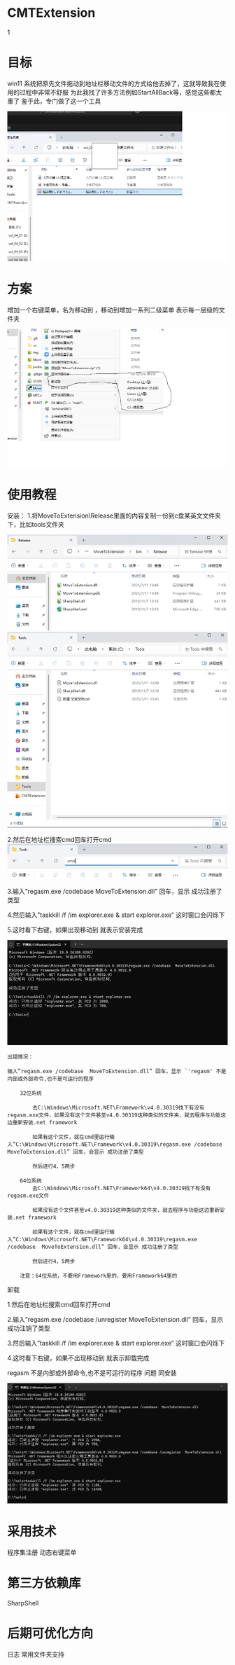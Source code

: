 # CMTExtension
1
# 目标
win11 系统把原先文件拖动到地址栏移动文件的方式给他去掉了，这就导致我在使用的过程中非常不舒服
为此我找了许多方法例如StartAllBack等，感觉这些都太重了
鉴于此，专门做了这一个工具

![alt text](img/0.bmp)

# 方案
增加一个右键菜单，名为移动到 ，移动到增加一系列二级菜单 表示每一层级的文件夹

![alt text](img/2.bmp)

# 使用教程
安装：
1.将MoveToExtension\Release里面的内容复制一份到c盘某英文文件夹下，比如tools文件夹

![alt text](img/4.png)
![alt text](img/5.png)

2.然后在地址栏搜索cmd回车打开cmd
![alt text](img/6.bmp)

3.输入”regasm.exe /codebase  MoveToExtension.dll” 回车，显示 成功注册了类型 

4.然后输入”taskkill /f /im explorer.exe & start explorer.exe” 这时窗口会闪烁下

5.这时看下右键，如果出现移动到 就表示安装完成


![alt text](img/1.png)

    出错情况：

    输入”regasm.exe /codebase  MoveToExtension.dll” 回车，显示 `'regasm' 不是内部或外部命令,也不是可运行的程序

        32位系统

            去C:\Windows\Microsoft.NET\Framework\v4.0.30319找下有没有regasm.exe文件，如果没有这个文件甚至v4.0.30319这种类似的文件夹，就去程序与功能这边重新安装.net framework

            如果有这个文件，就在cmd里运行输入”C:\Windows\Microsoft.NET\Framework\v4.0.30319\regasm.exe /codebase MoveToExtension.dll” 回车，会显示 成功注册了类型 

            然后进行4，5两步

        64位系统
            去C:\Windows\Microsoft.NET\Framework64\v4.0.30319找下有没有regasm.exe文件

            如果没有这个文件甚至v4.0.30319这种类似的文件夹，就去程序与功能这边重新安装.net framework

            如果有这个文件，就在cmd里运行输入”C:\Windows\Microsoft.NET\Framework64\v4.0.30319\regasm.exe /codebase  MoveToExtension.dll” 回车，会显示 成功注册了类型 

            然后进行4，5两步

        注意：64位系统，不要用Framework里的，要用Framework64里的


卸载

1.然后在地址栏搜索cmd回车打开cmd

2.输入”regasm.exe /codebase /unregister  MoveToExtension.dll” 回车，显示 成功注销了类型 

3.然后输入”taskkill /f /im explorer.exe & start explorer.exe” 这时窗口会闪烁下

4.这时看下右键，如果不出现移动到 就表示卸载完成


regasm 不是内部或外部命令,也不是可运行的程序 问题 同安装

![alt text](img/3.png)

# 采用技术
程序集注册 动态右键菜单

# 第三方依赖库
SharpShell

# 后期可优化方向
日志
常用文件夹支持

